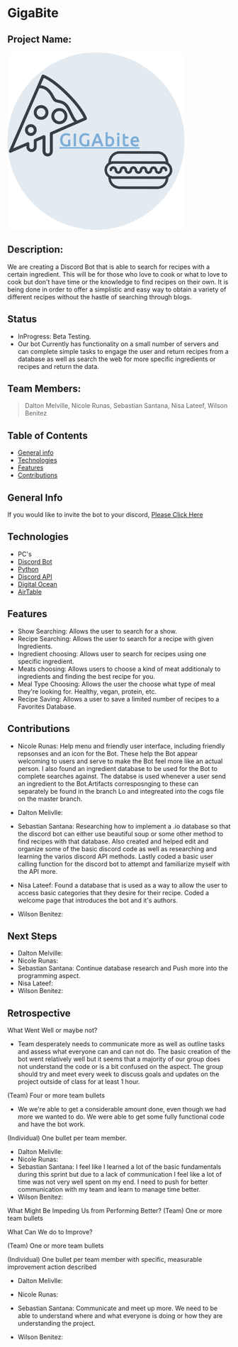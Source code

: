# GigaBite
  ## Project Name:

 [![Logo](https://raw.githubusercontent.com/CS3398-Changelings-Aye/CS3398-Changelings-S2019/master/LogoMakr_3yOZ1T.png)](https://discord.gg/3EWYfUb)
  
  ## Description:
  We are creating a Discord Bot that is able to search for recipes with a certain ingredient. This will be for those who love to cook or what to love to cook but don't have time or the knowledge to find recipes on their own. It is being done in order to offer a simplistic and easy way to obtain a variety of different recipes without the hastle of searching through blogs. 
  
  ## Status
  * InProgress: Beta Testing. 
  * Our bot Currently has functionality on a small number of servers and can complete simple tasks to engage the user and return recipes from a database as well as search the web for more specific ingredients or recipes and return the data.
  
  ## Team Members:
  > Dalton Melville,
  > Nicole Runas,
  > Sebastian Santana,
  > Nisa Lateef,
  > Wilson Benitez

## Table of Contents
* [General info](#general-info)
* [Technologies](#technologies)
* [Features](#features)
* [Contributions](#contributions)

## General Info
  If you would like to invite the bot to your discord, [Please Click Here](https://discordapp.com/api/oauth2/authorize?client_id=623906771500662795&permissions=0&scope=bot)

## Technologies
* PC's
* [Discord Bot](https://discordapp.com/developers/applications/)
* [Python](https://www.python.org/downloads/)
* [Discord API](https://discordpy.readthedocs.io/en/latest/api.html)
* [Digital Ocean](https://www.digitalocean.com)
* [AirTable](https://airtable.com/universe/expHZcS7kWEyq5gUH/recipe-database)

## Features
* Show Searching: Allows the user to search for a show.
* Recipe Searching: Allows the user to search for a recipe with given Ingredients.
* Ingredient choosing: Allows user to search for recipes using one specific ingredient.
* Meats choosing: Allows users to choose a kind of meat additionaly to ingredients and finding the best recipe for you.
* Meal Type Choosing: Allows the user the choose what type of meal they're looking for. Healthy, vegan, protein, etc.
* Recipe Saving: Allows a user to save a limited number of recipes to a Favorites Database.

## Contributions
* Nicole Runas: Help menu and friendly user interface, including friendly repsonses and an icon for the Bot. These help the Bot appear                   welcoming to users and serve to make the Bot feel more like an actual person. I also found an ingredient database to be                 used for the Bot to complete searches against. The databse is used whenever a user send an ingredient to the                             Bot.Artifacts corresposnging to these can separately be found in the branch Lo and integreated into the cogs file on the                 master branch.

* Dalton Melivlle:

* Sebastian Santana: Researching how to implement a .io database so that the discord bot can either use beautiful soup or some other method to find recipes with that database. Also created and helped edit and organize some of the basic discord code as well as researching and learning the varios discord API methods. Lastly coded a basic user calling function for the discord bot to attempt and familiarize myself with the API more. 
 
* Nisa Lateef: Found a database that is used as a way to allow the user to access basic categories that they desire for their recipe. Coded a welcome page that introduces the bot and it's authors. 

* Wilson Benitez:


## Next Steps
 * Dalton Melville:
 * Nicole Runas:
 * Sebastian Santana: Continue database research and Push more into the programming aspect.
 * Nisa Lateef:
 * Wilson Benitez:
 
 ## Retrospective
 What Went Well or maybe not?
 * Team desperately needs to communicate more as well as outline tasks and assess what everyone can and can not do. The basic creation of the bot went relatively well but it seems that a majority of our group does not understand the code or is a bit confused on the aspect. The group should try and meet every week to discuss goals and updates on the project outside of class for at least 1 hour. 
 
 
(Team) Four or more team bullets
* We we're able to get a considerable amount done, even though we had more we wanted to do. We were able to get some fully functional code and have the bot work.


(Individual) One bullet per team member.
* Dalton Melivlle:
* Nicole Runas:
* Sebastian Santana: I feel like I learned a lot of the basic fundamentals during this sprint but due to a lack of communication I feel like a lot of time was not very well spent on my end. I need to push for better communication with my team and learn to manage time better.
* Wilson Benitez: 

What Might Be Impeding Us from Performing Better?
  (Team) One or more team bullets
  
What Can We do to Improve?

(Team) One or more team bullets

(Individual) One bullet per team member with specific,
measurable improvement action described

* Dalton Melivlle:

* Nicole Runas:

* Sebastian Santana: Communicate and meet up more. We need to be able to understand where and what everyone is doing or how they are understanding the project. 

* Wilson Benitez: 


